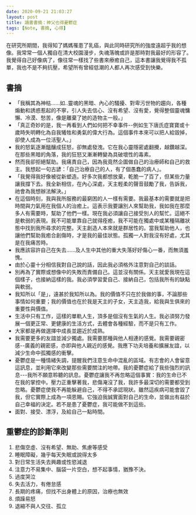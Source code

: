 ```yaml
---
date: 2020-09-21 21:03:27
layout: post
title: 讀書書摘：神父也得憂鬱症
tags: [Note, 書摘, 心得]
---
```


在研究所期間，我得知了媽媽罹患了乳癌，與此同時研究所的強度遠超乎我的想像。我常常一個人獨自在清大校園漫步，失魂落魄或許是那時對我最好的形容了。我覺得自己好像病了，像往常一樣找了些書來療癒自己，這本書讓我覺得我不孤單，我也不是不夠抗壓，希望所有曾經低潮的人都人再次感受到快樂。

<!--more-->

## 書摘
- 「我稱其為神枯......如..靈魂的黑暗、內心的騷擾、對卑污世物的趨向，各種煽動和誘惑惹起的不寧，引人失去信心、沒有希望、沒有愛，覺得整個靈魂慵懶、冷漠、愁苦，像是離棄了她的造物主一般。」
- 「真正奇妙的是，我一再看到人們如何把不幸事件--例如生下唐氏症寶寶或十歲時失明轉化為自我犧牲和勇氣的偉大行為。這個事件本來可以把人給毀掉，卻使人成為一位活聖人。」
- 我的怒氣逐漸醞釀成狂怒，卻無處發洩。它在我心靈隱密處翻攪，越鑽越深。在那些黑暗的角落，我的狂怒又漸漸轉變為具破壞性的毒素。
- 然而我卻拒絕幫助。我痛責自己，因為我竟然企圖做自己的治療師和自己的救主。我想起一句古諺：「自己治療自己的人，有了個愚蠢的病人」。
- 「我覺得我好像被從新塑造。好多次我都想放棄，乾脆一了百了，但某些力量讓我撐下去。我全新相信，在內心深處，天主輕柔的聲音鼓勵了我，告訴我，祂會為我想辦法解決。」
- 在這個時刻，我與我所服務的最窮困的人一樣有需要。我最基本的需要就是把時間與力氣用在我個人的治癒上。這表示我要讓別人來幫助我，我如我在那麼多人有需要時，幫助了他們一樣。現在我必須讓自己接受別人的幫忙。這絕不是軟弱的表現。我不可能單靠自己就得痊癒，我不可能在獨處中或某種隔離狀態中找到我所尋求的完整。天主創造人本來就是群居性的。當我幫助他人，也讓他們幫助我癒合創傷時，才是我的最佳狀態。孤獨一人對我沒有好處，尤其是在我痛苦時。
- 我應該容許自己在失去......及人生中其他的重大失落好好傷心一番，而無須羞愧。
- 由於心靈十分相信我對自己說的話，因此我必須格外注意對自己的談話。
- 別再為了實際或想像中的失敗而責備自己。這並沒有關係。天主就愛我現在這個樣子，也接納這樣的我。我必須學習愛自己、接納自己，包括我所有的缺點與軟弱。
- 我知所以「是」，遠甚於我知所以為。我的價值不只在於我做的事，不論那些事情如何重要；我的價值也在於我是天主的子女，天主造我，給我與生俱來的重要性與價值。
- 生活中只有工作，這樣的單軌人生，頂多是個沒有生氣的人生。我必須努力發展一個更正常、更健康的生活方式，去體會各種經驗，而不是只有工作。
- 大家都是再做選擇中成長並趨近於成熟。
- 我需要更多的友誼並減少獨處。我需要那種與他人相連的感覺。我需要親密感--廣義的親密感，亦即與他人親近的感覺。我應下功夫培養和擴展友誼，以減少生命中孤獨感的衝擊。
- 憂鬱症是一種情緒失調，提醒我們注意生命中混亂的區域。有志會的人會留意這訊息，並利用它來改變那些需要關注的地帶。我的憂鬱症給了我些強烈的訊息---我所不願意聆聽的訊息。憂鬱症讓我不再忽略這個事實：我的生命已不在我的掌控中。壓力正重擊著我，悲傷淹沒了我，我許多最深切的需要都受到忽略。憂鬱症使我不再能躲避自己，不得不承認現狀。雖然這疾病可能會毀了我，但它實際上成為一項恩賜。它強迫我誠實面對自己的生命，並做出有益於自己幸福的決定。若不是患了憂鬱症，我可能做不到這些。
- 面對、接受、漂浮，及給自己一點時間。

## 重鬱症的診斷準則

1. 悲傷空虛、沒有希望、無助、焦慮等感受
2. 睡眠障礙，幾乎每天失眠或說得太多
3. 對日常生活失去興趣或性慾減退
4. 注意力不易集中、腦袋一片空白，想不起事情，猶豫不決。
5. 過度哭泣
6. 失去活力，有倦怠感
7. 長期的疼痛，但找不出身體上的原因，治療也無效
8. 煩躁易怒
9. 退縮不與人交往、孤立
